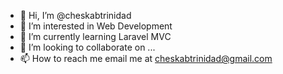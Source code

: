 - 👋 Hi, I’m @cheskabtrinidad
- 👀 I’m interested in Web Development
- 🌱 I’m currently learning Laravel MVC 
- 💞️ I’m looking to collaborate on ...
- 📫 How to reach me email me at cheskabtrinidad@gmail.com

<!---
cheskabtrinidad/cheskabtrinidad is a ✨ special ✨ repository because its `README.md` (this file) appears on your GitHub profile.
You can click the Preview link to take a look at your changes.
--->
